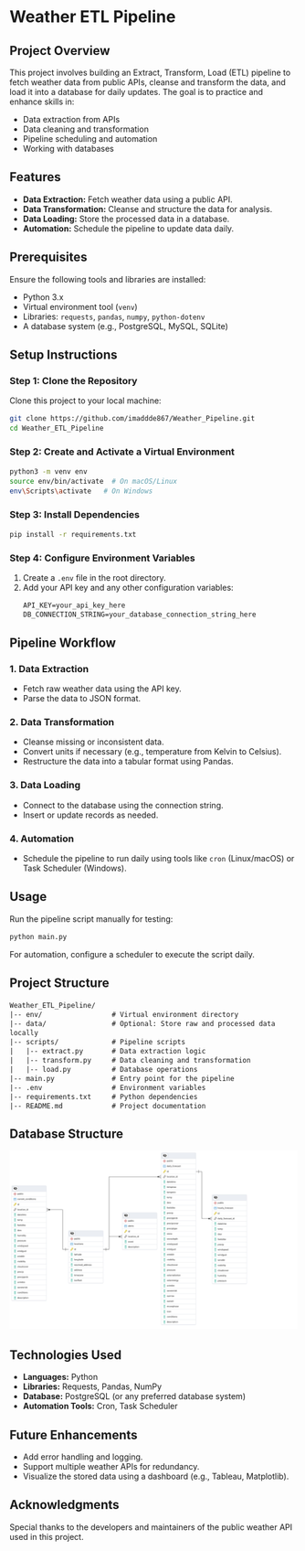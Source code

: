 # Weather ETL Pipeline

## Project Overview
This project involves building an Extract, Transform, Load (ETL) pipeline to fetch weather data from public APIs, cleanse and transform the data, and load it into a database for daily updates. The goal is to practice and enhance skills in:

- Data extraction from APIs
- Data cleaning and transformation
- Pipeline scheduling and automation
- Working with databases

## Features
- **Data Extraction:** Fetch weather data using a public API.
- **Data Transformation:** Cleanse and structure the data for analysis.
- **Data Loading:** Store the processed data in a database.
- **Automation:** Schedule the pipeline to update data daily.

## Prerequisites
Ensure the following tools and libraries are installed:

- Python 3.x
- Virtual environment tool (`venv`)
- Libraries: `requests`, `pandas`, `numpy`, `python-dotenv`
- A database system (e.g., PostgreSQL, MySQL, SQLite)

## Setup Instructions

### Step 1: Clone the Repository
Clone this project to your local machine:
```bash
git clone https://github.com/imaddde867/Weather_Pipeline.git
cd Weather_ETL_Pipeline
```

### Step 2: Create and Activate a Virtual Environment
```bash
python3 -m venv env
source env/bin/activate  # On macOS/Linux
env\Scripts\activate   # On Windows
```

### Step 3: Install Dependencies
```bash
pip install -r requirements.txt
```

### Step 4: Configure Environment Variables
1. Create a `.env` file in the root directory.
2. Add your API key and any other configuration variables:
   ```env
   API_KEY=your_api_key_here
   DB_CONNECTION_STRING=your_database_connection_string_here
   ```

## Pipeline Workflow

### 1. **Data Extraction**
   - Fetch raw weather data using the API key.
   - Parse the data to JSON format.

### 2. **Data Transformation**
   - Cleanse missing or inconsistent data.
   - Convert units if necessary (e.g., temperature from Kelvin to Celsius).
   - Restructure the data into a tabular format using Pandas.

### 3. **Data Loading**
   - Connect to the database using the connection string.
   - Insert or update records as needed.

### 4. **Automation**
   - Schedule the pipeline to run daily using tools like `cron` (Linux/macOS) or Task Scheduler (Windows).

## Usage
Run the pipeline script manually for testing:
```bash
python main.py
```

For automation, configure a scheduler to execute the script daily.

## Project Structure
```
Weather_ETL_Pipeline/
|-- env/                 # Virtual environment directory
|-- data/                # Optional: Store raw and processed data locally
|-- scripts/             # Pipeline scripts
|   |-- extract.py       # Data extraction logic
|   |-- transform.py     # Data cleaning and transformation
|   |-- load.py          # Database operations
|-- main.py              # Entry point for the pipeline
|-- .env                 # Environment variables
|-- requirements.txt     # Python dependencies
|-- README.md            # Project documentation
```
## Database Structure

![alt text](https://github.com/imaddde867/Weather_Pipeline/blob/main/Database_Preview.png)

## Technologies Used
- **Languages:** Python
- **Libraries:** Requests, Pandas, NumPy
- **Database:** PostgreSQL (or any preferred database system)
- **Automation Tools:** Cron, Task Scheduler

## Future Enhancements
- Add error handling and logging.
- Support multiple weather APIs for redundancy.
- Visualize the stored data using a dashboard (e.g., Tableau, Matplotlib).

## Acknowledgments
Special thanks to the developers and maintainers of the public weather API used in this project.
